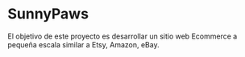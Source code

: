 # SunnyPaws
El objetivo de este proyecto es desarrollar un sitio web Ecommerce a pequeña escala similar a Etsy, Amazon, eBay.
